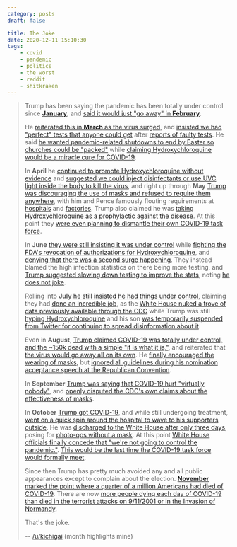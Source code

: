 ```yaml
---
category: posts
draft: false

title: The Joke
date: 2020-12-11 15:10:30
tags:
    - covid
    - pandemic
    - politics
    - the worst
    - reddit
    - shitkraken
---
```


> Trump has been saying the pandemic has been totally under control since [**January**](https://www.cnbc.com/2020/01/22/trump-on-coronavirus-from-china-we-have-it-totally-under-control.html), and [said it would just "go away" in **February**](https://abcnews.go.com/Politics/trump-coronavirus-control-us-problem/story?id=69198905).
> 
> He [reiterated this in **March** as the virus surged](https://www.cnn.com/2020/03/16/politics/coronavirus-us-president-donald-trump-fauci-politics/index.html), and [insisted we had "perfect" tests that anyone could get](https://www.whitehouse.gov/briefings-statements/remarks-president-trump-tour-centers-disease-control-prevention-atlanta-ga/) after [reports of faulty tests](https://www.reuters.com/article/us-china-health-test-kits/u-s-agency-investigating-production-of-faulty-coronavirus-test-kits-idUSKBN20P09Y). He said [he wanted pandemic-related shutdowns to end by Easter so churches could be "packed"](https://www.usatoday.com/story/news/politics/2020/03/24/coronavirus-trump-sets-easter-deadline-reopen-country/2912854001/) while [claiming Hydroxychloroquine would be a miracle cure for COVID-19](https://www.rollcall.com/2020/03/19/fda-walks-back-trump-claims-on-covid-19-drugs/).
> 
> In **April** he [continued to promote Hydroxychloroquine without evidence](https://www.theguardian.com/science/2020/apr/06/coronavirus-cure-fact-check-hydroxychloroquine-trump) and [suggested we could inject disinfectants or use UVC light inside the body to kill the virus](https://www.nbcnews.com/politics/donald-trump/trump-suggests-injection-disinfectant-beat-coronavirus-clean-lungs-n1191216), and right up through **May** [Trump was discouraging the use of masks and refused to require them anywhere](https://www.cnn.com/2020/05/26/politics/donald-trump-mask-joe-biden/index.html), with him and Pence famously flouting requirements at [hospitals](https://www.politico.com/news/2020/04/28/mike-pence-visits-mayo-clinic-without-mask-215841) and [factories](https://time.com/5840833/trump-michigan-ford-plant-tour-mask/). Trump also claimed he was [taking Hydroxychloroquine as a prophylactic against the disease](https://www.nbcnews.com/politics/donald-trump/trump-says-he-s-taking-hydroxychloroquine-prevent-covid-19-despite-n1209706). At this point they [were even planning to dismantle their own COVID-19 task force](https://www.bbc.com/news/world-us-canada-52553829).
> 
> In **June** [they were still insisting it was under control](https://www.washingtonpost.com/politics/trump-administration-says-the-epidemic-is-under-control-despite-surges-in-the-south-and-west/2020/06/29/bf6076be-b9ff-11ea-8cf5-9c1b8d7f84c6_story.html) while [fighting the FDA's revocation of authorizations for Hydroxychloroquine](https://www.reuters.com/article/us-health-coronavirus-hydroxychloroquine/trump-critical-of-fda-decision-to-revoke-emergency-use-of-drug-he-has-promoted-for-covid-19-idUSKBN23M283), and [denying that there was a second surge happening](https://www.whitehouse.gov/articles/vice-president-mike-pence-op-ed-isnt-coronavirus-second-wave/). They instead blamed the high infection statistics on there being more testing, and [Trump suggested slowing down testing to improve the stats](https://apnews.com/article/476068bd60e9048303b736e9d7fc6572), noting [he does not joke](https://www.cbsnews.com/news/trump-slow-down-testing-coronavirus-i-dont-kid/).
> 
> Rolling into **July** [he still insisted he had things under control](https://www.usnews.com/news/politics/articles/2020-07-04/ap-fact-check-trumps-empty-assurance-on-controlling-virus), claiming they had [done an incredible job](https://www.usatoday.com/story/news/politics/2020/07/02/coronavirus-trump-touts-response-covid-19-daily-cases-surge/5359135002/), as the [White House nuked a trove of data previously available through the CDC](https://www.cnbc.com/2020/07/16/us-coronavirus-data-has-already-disappeared-after-trump-administration-shifted-control-from-cdc-to-hhs.html) while Trump was still [hyping Hydroxychloroquine](https://abcnews.go.com/Politics/trump-doubles-defense-hydroxychloroquine-treat-covid-19-efficacy/story?id=72039824) and his son [was temporarily suspended from Twitter for continuing to spread disinformation about it](https://www.theguardian.com/us-news/2020/jul/28/donald-trump-jr-twitter-restricted-hydroxychloroquine).
> 
> Even in **August**, [Trump claimed COVID-19 was totally under control, and the ~150k dead with a simple "it is what it is,"](https://www.cnbc.com/2020/08/04/coronavirus-trump-insists-pandemic-is-under-control-in-us.html), and reiterated that [the virus would go away all on its own](https://www.nytimes.com/2020/10/18/business/china-economy-covid.html). He [finally encouraged the wearing of masks](https://www.cnn.com/2020/08/03/politics/trump-masks-campaign-email/index.html), but [ignored all guidelines during his nomination acceptance speech at the Republican Convention](https://www.usatoday.com/story/news/politics/elections/2020/08/28/rnc-donald-trumps-speech-lacked-some-coronavirus-safeguards/5659672002/).
> 
> In **September** [Trump was saying that COVID-19 hurt "virtually nobody"](https://www.cnn.com/videos/us/2020/09/22/donald-trump-coronavirus-covid-19-swanton-ohio-rally-newday-ldn-vpx.cnn), and [openly disputed the CDC's own claims about the effectiveness of masks](https://www.cnn.com/2020/09/16/politics/donald-trump-coronavirus-masks-health-experts/index.html).
> 
> In **October** [Trump got COVID-19](https://www.npr.org/sections/latest-updates-trump-covid-19-results/2020/10/02/919385151/president-trump-and-first-lady-test-positive-for-covid-19), and while still undergoing treatment, [went on a quick spin around the hospital to wave to his supporters outside](https://www.forbes.com/sites/jimgorzelany/2020/10/05/a-look-at-trumps-armored-suv-and-why-that-photo-op-was-a-bad-idea/). He was [discharged to the White House after only three days](https://www.marketwatch.com/story/trump-says-he-expects-to-be-discharged-from-the-hospital-monday-night-how-long-his-stay-compares-to-other-hospitalized-coronavirus-patients-2020-10-05), posing for [photo-ops without a mask](https://apnews.com/article/virus-outbreak-donald-trump-archive-d39bd670e8a280b6283abcdfc91d4794). At this point [White House officials finally concede that "we're not going to control the pandemic."](https://www.pbs.org/newshour/politics/trump-aide-says-were-not-going-to-control-the-pandemic). [This would be the last time the COVID-19 task force would formally meet](https://www.nbcnews.com/politics/meet-the-press/blog/meet-press-blog-latest-news-analysis-data-driving-political-discussion-n988541/ncrd1246838).
> 
> Since then Trump has pretty much avoided any and all public appearances except to complain about the election. [**November** marked the point where a quarter of a million Americans had died of COVID-19](https://khn.org/morning-breakout/a-quarter-of-a-million-americans-are-now-dead-from-covid/). There are now [more people dying each day of COVID-19 than died in the terrorist attacks on 9/11/2001 or in the Invasion of Normandy](https://apnews.com/article/public-health-new-york-new-york-city-coronavirus-pandemic-a203294d021661100b57ddaeaa08bda9).
> 
> That's the joke.
> 
> -- [/u/kichigai](https://old.reddit.com/r/HighQualityGifs/comments/kb281k/we_should_have_listened_to_dwight_in_february/gfeop5w/) (month highlights mine)
